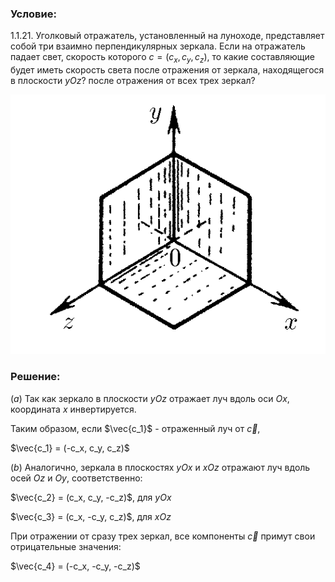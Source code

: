 ###  Условие: 

$1.1.21.$ Уголковый отражатель, установленный на луноходе, представляет собой три взаимно перпендикулярных зеркала. Если на отражатель падает свет, скорость которого $c = (c_x, c_y, c_z)$, то какие составляющие будет иметь скорость света после отражения от зеркала, находящегося в плоскости $yOz$? после отражения от всех трех зеркал? 

![ К задаче 1.1.21 |529x436, 42%](../../img/1.1.21/statement.png)

###  Решение: 

$(a)$ Так как зеркало в плоскости $yOz$ отражает луч вдоль оси $Ox$, координата $x$ инвертируется. 

Таким образом, если $\vec{c_1}$ - отраженный луч от $\vec{c}$, 

$\vec{c_1} = (-c_x, c_y, c_z)$ 

$(b)$ Аналогично, зеркала в плоскостях $yOx$ и $xOz$ отражают луч вдоль осей $Oz$ и $Oy$, соответственно: 

$\vec{c_2} = (c_x, c_y, -c_z)$, для $yOx$ 

$\vec{c_3} = (c_x, -c_y, c_z)$, для $xOz$ 

При отражении от сразу трех зеркал, все компоненты $\vec{c}$ примут свои отрицательные значения: 

$\vec{c_4} = (-c_x, -c_y, -c_z)$ 

  

